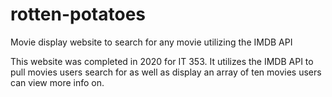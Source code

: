 # rotten-potatoes
Movie display website to search for any movie utilizing the IMDB API

This website was completed in 2020 for IT 353. It utilizes the IMDB API to pull movies users search for as well as display an array of ten movies users can view more info on. 


